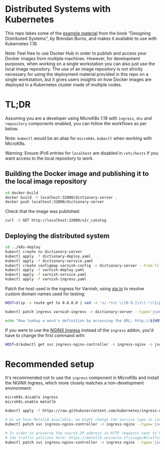 # Distributed Systems with Kubernetes

This repo takes some of the [example material](https://github.com/brendandburns/designing-distributed-systems) from the book "Designing Distributed Systems", by Brendan Burns, and makes it available to use with Kubernetes 1.18.

Note: Feel free to use Docker Hub in order to publish and access your Docker images from multiple machines. However, for development purposes, when working on a single workstation you can also just use the local image repository. The use of an image repository is not strictly necessary for using the deployment material provided in this repo on a single workstation, but it gives users insights on how Docker images are deployed in a Kubernetes cluster made of multiple nodes.

# TL;DR

Assuming you are a developer using MicroK8s 1.18 with `ingress`, `dns` and `repository` components enabled, you can follow the workflows as per below.

Note: `kubectl` would be an alias for `microk8s.kubectl` when working with MicroK8s.

Warning: Ensure IPv6 entries for `localhost` are disabled in `/etc/hosts` if you want access to the local repository to work.

## Building the Docker image and publishing it to the local image repository

```bash
cd docker-build
docker build -t localhost:32000/dictionary-server .
docker push localhost:32000/dictionary-server
```

Check that the image was published:

```bash
curl -X GET http://localhost:32000/v2/_catalog
```

## Deploying the distributed system

```bash
cd ../k8s-deploy
kubectl create ns dictionary-server
kubectl apply -f dictionary-deploy.yaml
kubectl apply -f dictionary-service.yaml
kubectl create configmap varnish-config -n dictionary-server --from-file=default.vcl
kubectl apply -f varnish-deploy.yaml
kubectl apply -f varnish-service.yaml
kubectl apply -f varnish-ingress.yaml
```

Patch the host used in the ingress for Varnish, using [xip.io](http://xip.io/) to resolve custom domain names used for testing:

```bash
HOST=$(ip -o route get to 8.8.8.8 | sed -n 's/.*src \([0-9.]\+\).*/\1/p').xip.io

kubectl patch ingress varnish-ingress -n dictionary-server --type='json' -p="[{\"op\": \"replace\", \"path\": \"/spec/rules/0/host\", \"value\":\"${HOST}\"}]"

echo "Now lookup a word's definition by accessing the URL: http://${HOST}/search/word"
```

If you were to use the [NGINX Ingress](https://kubernetes.github.io/ingress-nginx/) instead of the `ingress` addon, you'd have to change the first command with:

```bash
HOST=$(kubectl get svc ingress-nginx-controller -n ingress-nginx -o jsonpath='{.status.loadBalancer.ingress[0].ip}').xip.io
```

# Recommended setup

It's recommended not to use the `ingress` component in MicroK8s and install the NGINX Ingress, which more closely matches a non-development environment:

```bash
microk8s.disable ingress
microk8s.enable metallb

kubectl apply -f https://raw.githubusercontent.com/kubernetes/ingress-nginx/master/deploy/static/provider/baremetal/deploy.yaml

# As we have MetalLB available, we might change the service type to LoadBalancer
kubectl patch svc ingress-nginx-controller -n ingress-nginx --type='json' -p='[{"op": "replace", "path": "/spec/type", "value":"LoadBalancer"}]'

# In order to preserve the source IP address in HTTP requests sent to NGINX, it is necessary to use the Local traffic policy
# See traffic policies here: https://metallb.universe.tf/usage/#traffic-policies
kubectl patch svc ingress-nginx-controller -n ingress-nginx --type='json' -p='[{"op": "replace", "path": "/spec/externalTrafficPolicy", "value":"Local"}]'
```
